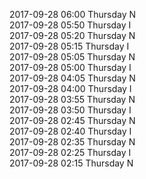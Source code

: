 2017-09-28 06:00 Thursday  N  
2017-09-28 05:50 Thursday  I  
2017-09-28 05:20 Thursday  N  
2017-09-28 05:15 Thursday  I  
2017-09-28 05:05 Thursday  N  
2017-09-28 05:00 Thursday  I  
2017-09-28 04:05 Thursday  N  
2017-09-28 04:00 Thursday  I  
2017-09-28 03:55 Thursday  N  
2017-09-28 03:50 Thursday  I  
2017-09-28 02:45 Thursday  N  
2017-09-28 02:40 Thursday  I  
2017-09-28 02:35 Thursday  N  
2017-09-28 02:25 Thursday  I  
2017-09-28 02:15 Thursday  N  
